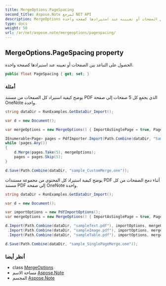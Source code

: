 ```yaml
---
title: MergeOptions.PageSpacing
second_title: Aspose.Note لمرجع NET API
description: MergeOptions ملكية. الحصول على التباعد بين الصفحات أو تعيينه عند استيرادها كصفحة واحدة.
type: docs
weight: 50
url: /ar/net/aspose.note/mergeoptions/pagespacing/
---
```

## MergeOptions.PageSpacing property

الحصول على التباعد بين الصفحات أو تعيينه عند استيرادها كصفحة واحدة.

```csharp
public float PageSpacing { get; set; }
```

### أمثلة

يوضح كيفية استيراد كل الصفحات من مستند PDF الذي يجمع كل 5 صفحات إلى صفحة OneNote واحدة.

```csharp
string dataDir = RunExamples.GetDataDir_Import();

var d = new Document();

var mergeOptions = new MergeOptions() { ImportAsSinglePage = true, PageSpacing = 100 };

IEnumerable<Page> pages = PdfImporter.Import(Path.Combine(dataDir, "SampleGrouping.pdf"));
while (pages.Any())
{
    d.Merge(pages.Take(5), mergeOptions);
    pages = pages.Skip(5);
}

d.Save(Path.Combine(dataDir, "sample_CustomMerge.one"));
```

يوضح كيفية استيراد كل المحتوى من مجموعة مستندات PDF أثناء دمج الصفحات من كل مستند PDF إلى صفحة OneNote واحدة.

```csharp
string dataDir = RunExamples.GetDataDir_Import();

var d = new Document();

var importOptions = new PdfImportOptions();
var mergeOptions = new MergeOptions() { ImportAsSinglePage = true, PageSpacing = 100 };

d.Import(Path.Combine(dataDir, "sampleText.pdf"), importOptions, mergeOptions)
 .Import(Path.Combine(dataDir, "sampleImage.pdf"), importOptions, mergeOptions)
 .Import(Path.Combine(dataDir, "sampleTable.pdf"), importOptions, mergeOptions);

d.Save(Path.Combine(dataDir, "sample_SinglePageMerge.one"));
```

### أنظر أيضا

* class [MergeOptions](../)
* مساحة الاسم [Aspose.Note](../../mergeoptions/)
* المجسم [Aspose.Note](../../../)


